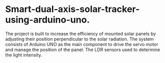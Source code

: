 # Smart-dual-axis-solar-tracker-using-arduino-uno.
The project is built to increase the efficiency of mounted solar panels by adjusting their position perpendicular to the solar radiation. The system consists of Arduino UNO as the main component to drive the servo motor and manage the position of the panel. The  LDR sensors used to determine the light intensity. 
